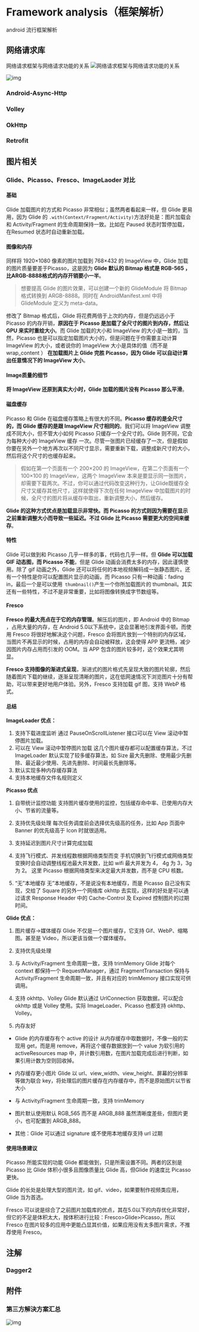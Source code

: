 # Framework analysis（框架解析）

android 流行框架解析



## 网络请求库

网络请求框架与网络请求功能的关系
![网络请求框架与网络请求功能的关系](http://upload-images.jianshu.io/upload_images/944365-cd9cf3ca0a179b26.png?imageMogr2/auto-orient/strip%7CimageView2/2/w/1240)

![img](http://upload-images.jianshu.io/upload_images/944365-58819416dfd2767a.png?imageMogr2/auto-orient/strip%7CimageView2/2/w/1240)
### Android-Async-Http
### Volley
### OkHttp
### Retrofit



## 图片相关

### Glide、Picasso、Fresco、ImageLaoder 对比
#### 基础

Glide 加载图片的方式和 Picasso 非常相似；虽然两者看起来一样，但 Glide 更易用，因为 Glide 的 `.with(Context/Fragment/Activity)`方法好处是：图片加载会和 Activity/Fragment 的生命周期保持一致。比如在 Paused 状态时暂停加载， 在Resumed 状态时自动重新加载。

#### 图像和内存

同样将 1920×1080 像素的图片加载到 768×432 的 ImageView 中，Glide 加载的图片质量要差于Picasso，这是因为 **Glide 默认的 Bitmap 格式是 RGB-565 ，比ARGB-8888格式的内存开销要小一半**。
> 想要提高 Glide 的图片效果，可以创建一个新的 GlideModule 将 Bitmap 格式转换到 ARGB-8888。同时在 AndroidManifest.xml 中将 GlideModule 定义为 meta-data。

修改了 Bitmap 格式后，Glide 将花费两倍于上次的内存，但是仍远远小于 Picasso 的内存开销，**原因在于 Picasso 是加载了全尺寸的图片到内存，然后让 GPU 来实时重绘大小**。而 Glide 加载的大小和 ImageView 的大小是一致的，当然，Picasso 也是可以指定加载图片大小的，但是问题在于你需要主动计算 ImageView 的大小，或者说你的 ImageView 大小是具体的值（而不是 wrap_content ）
**在加载图片上 Glide 完胜 Picasso，因为 Glide 可以自动计算出任意情况下的 ImageView 大小**。

#### Image质量的细节

**将 ImageView 还原到真实大小时，Glide 加载的图片没有 Picasso 那么平滑**。



#### 磁盘缓存

Picasso 和 Glide 在磁盘缓存策略上有很大的不同。**Picasso 缓存的是全尺寸的，而 Glide 缓存的是跟 ImageView 尺寸相同的**。我们可以将 ImageView 调整成不同大小，但不管大小如何 Picasso 只缓存一个全尺寸的。Glide 则不同，它会为每种大小的 ImageView 缓存 一次。尽管一张图片已经缓存了一次，但是假如你要在另外一个地方再次以不同尺寸显示，需要重新下载，调整成新尺寸的大小，然后将这个尺寸的也缓存起来。

>假如在第一个页面有一个 200×200 的 ImageView，在第二个页面有一个 100×100 的 ImageView，这两个 ImageView 本来是要显示同一张图片，却需要下载两次。不过，你可以通过代码改变这种行为，让Glide既缓存全尺寸又缓存其他尺寸，这样就使得下次在任何 ImageView 中加载图片的时候，全尺寸的图片将从缓存中取出，重新调整大小，然后缓存。

**Glide 的这种方式优点是加载显示非常快。而 Picasso 的方式则因为需要在显示之前重新调整大小而导致一些延迟。不过 Glide 比 Picasso 需要更大的空间来缓存**。

#### 特性
Glide 可以做到和 Picasso 几乎一样多的事，代码也几乎一样。但 **Glide 可以加载 GIF 动态图，而 Picasso 不能**，但是 Glide 动画会消费太多的内存，因此谨慎使用。除了 gif 动画之外，Glide 还可以将任何的本地视频解码成一张静态图片。还有一个特性是你可以配置图片显示的动画，而 Picasso 只有一种动画：fading in，最后一个是可以使用` thumbnail()`产生一个你所加载图片的 thumbnail。其实还有一些特性，不过不是非常重要，比如将图像转换成字节数组等。


#### Fresco
**Fresco 的最大亮点在于它的内存管理**。解压后的图片，即 Android 中的 Bitmap ，占用大量的内存，在 Android 5.0以下系统中，这会显著地引发界面卡顿。而使用 Fresco 将很好地解决这个问题，Fresco 会将图片放到一个特别的内存区域，当图片不再显示的时候，占用的内存会自动被释放，这会使得 APP 更流畅，减少因图片内存占用而引发的 OOM。当 APP 包含的图片较多时，这个效果尤其明显。

**Fresco 支持图像的渐进式呈现**，渐进式的图片格式先呈现大致的图片轮廓，然后随着图片下载的继续，逐渐呈现清晰的图片，这在低网速情况下浏览图片十分有帮助，可以带来更好地用户体验。另外，Fresco 支持加载 gif 图，支持 WebP 格式。

#### 总结
**ImageLoader 优点：**
1. 支持下载进度监听
   通过 PauseOnScrollListener 接口可以在 View 滚动中暂停图片加载。
2. 可以在 View 滚动中暂停图片加载
   这几个图片缓存都可以配置缓存算法，不过 ImageLoader 默认实现了较多缓存算法，如 Size 最大先删除、使用最少先删除、最近最少使用、先进先删除、时间最长先删除等。
3. 默认实现多种内存缓存算法
4. 支持本地缓存文件名规则定义

**Picasso 优点**
1. 自带统计监控功能
   支持图片缓存使用的监控，包括缓存命中率、已使用内存大小、节省的流量等。
2. 支持优先级处理
   每次任务调度前会选择优先级高的任务，比如 App 页面中 Banner 的优先级高于 Icon 时就很适用。

3. 支持延迟到图片尺寸计算完成加载

4. 支持飞行模式、并发线程数根据网络类型而变
   手机切换到飞行模式或网络类型变换时会自动调整线程池最大并发数，比如 wifi 最大并发为 4， 4g 为 3，3g 为 2。
   这里 Picasso 根据网络类型来决定最大并发数，而不是 CPU 核数。

5. “无”本地缓存
   无”本地缓存，不是说没有本地缓存，而是 Picasso 自己没有实现，交给了 Square 的另外一个网络库 okhttp 去实现，这样的好处是可以通过请求 Response Header 中的 Cache-Control 及 Expired 控制图片的过期时间。


**Glide 优点：**

1. 图片缓存->媒体缓存
   Glide 不仅是一个图片缓存，它支持 Gif、WebP、缩略图。甚至是 Video，所以更该当做一个媒体缓存。

2. 支持优先级处理

3. 与 Activity/Fragment 生命周期一致，支持 trimMemory
   Glide 对每个 context 都保持一个 RequestManager，通过 FragmentTransaction 保持与 Activity/Fragment 生命周期一致，并且有对应的 trimMemory 接口实现可供调用。

4. 支持 okhttp、Volley
   Glide 默认通过 UrlConnection 获取数据，可以配合 okhttp 或是 Volley 使用。实际 ImageLoader、Picasso 也都支持 okhttp、Volley。

5. 内存友好
  - Glide 的内存缓存有个 active 的设计
    从内存缓存中取数据时，不像一般的实现用 get，而是用 remove，再将这个缓存数据放到一个 value 为软引用的 activeResources map 中，并计数引用数，在图片加载完成后进行判断，如果引用计数为空则回收掉。

  - 内存缓存更小图片
    Glide 以 url、view_width、view_height、屏幕的分辨率等做为联合 key，将处理后的图片缓存在内存缓存中，而不是原始图片以节省大小

  - 与 Activity/Fragment 生命周期一致，支持 trimMemory

  - 图片默认使用默认 RGB_565 而不是 ARGB_888
    虽然清晰度差些，但图片更小，也可配置到 ARGB_888。

  - 其他：Glide 可以通过 signature 或不使用本地缓存支持 url 过期


#### 使用场景建议

Picasso 所能实现的功能 Glide 都能做到，只是所需设置不同。两者的区别是 Picasso 比 Glide 体积小很多且图像质量比 Glide 高，但Glide 的速度比 Picasso 更快。

Glide 的长处是处理大型的图片流，如 gif、video，如果要制作视频类应用，Glide 当为首选。

Fresco 可以说是综合了之前图片加载库的优点，其在5.0以下的内存优化非常好，但它的不足是体积太大，按体积进行比较：Fresco>Glide>Picasso，所以 Fresco 在图片较多的应用中更能凸显其价值，如果应用没有太多图片需求，不推荐使用 Fresco。



## 注解
### Dagger2



## 附件

### 第三方解決方案汇总
![img](http://img.my.csdn.net/uploads/201412/13/1418436863_2555.jpg)